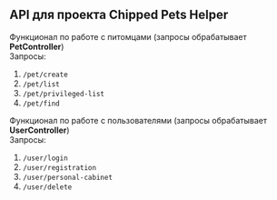 ## API для проекта Chipped Pets Helper

Функционал по работе с питомцами (запросы обрабатывает **PetController**)  
Запросы:
1. `/pet/create`
2. `/pet/list`
3. `/pet/privileged-list`
4. `/pet/find`

Функционал по работе с пользователями (запросы обрабатывает **UserController**)  
Запросы:
1. `/user/login`
2. `/user/registration`
3. `/user/personal-cabinet`
4. `/user/delete`
